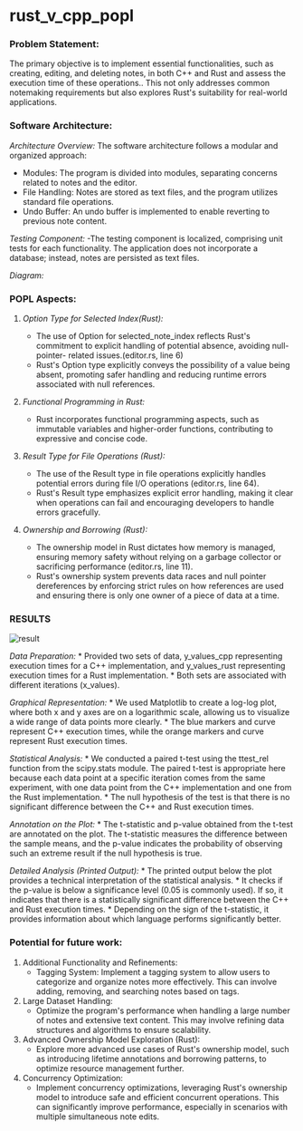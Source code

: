 # rust_v_cpp_popl

### Problem Statement:
The primary objective is to implement essential functionalities, such as creating, editing, and deleting notes, in both C++ and Rust and assess the execution time of these operations.. This not only addresses common notemaking requirements but also explores Rust's suitability for real-world applications.

### Software Architecture:
*Architecture Overview:*
The software architecture follows a modular and organized approach:

- Modules: The program is divided into modules, separating concerns related to notes and the editor.
- File Handling: Notes are stored as text files, and the program utilizes standard file operations.
- Undo Buffer: An undo buffer is implemented to enable reverting to previous note content.

*Testing Component:*
-The testing component is localized, comprising unit tests for each functionality. The application does not incorporate a database; instead, notes are persisted as text files.

*Diagram:*


### POPL Aspects:

1. *Option Type for Selected Index(Rust):*
    -  The use of Option<usize> for selected_note_index reflects Rust's commitment to explicit handling of potential absence, avoiding null-pointer-                      related issues.(editor.rs, line 6)
    -  Rust's Option type explicitly conveys the possibility of a value being absent, promoting safer handling and reducing runtime errors associated with                null references.

2. *Functional Programming in Rust:*
    -  Rust incorporates functional programming aspects, such as immutable variables and higher-order functions, contributing to expressive and concise code.

3. *Result Type for File Operations (Rust):*
    -  The use of the Result type in file operations explicitly handles potential errors during file I/O operations (editor.rs, line 64).
    -   Rust's Result type emphasizes explicit error handling, making it clear when operations can fail and encouraging developers to handle errors gracefully.

4. *Ownership and Borrowing (Rust):*
    -  The ownership model in Rust dictates how memory is managed, ensuring memory safety without relying on a garbage collector or sacrificing 
       performance (editor.rs, line 11).
    -  Rust's ownership system prevents data races and null pointer dereferences by enforcing strict rules on how references are used and ensuring there
       is only one owner of a piece of data at a time.  

### RESULTS
![result](https://github.com/Gautham793/rust_v_cpp_popl/assets/142087982/6c7f9eb2-1d10-4b01-a588-a68a6d4a9566)



*Data Preparation:*
     * Provided two sets of data, y_values_cpp representing execution times for a C++ implementation, and y_values_rust representing execution times for a Rust           implementation.
     * Both sets are associated with different iterations (x_values).

*Graphical Representation:*
     * We used Matplotlib to create a log-log plot, where both x and y axes are on a logarithmic scale, allowing us to visualize a wide range of data points more         clearly.
     * The blue markers and curve represent C++ execution times, while the orange markers and curve represent Rust execution times.

*Statistical Analysis:*
     * We conducted a paired t-test using the ttest_rel function from the scipy.stats module. The paired t-test is appropriate here because each data point at a          specific iteration comes from the same experiment, with one data point from the C++ implementation and one from the Rust implementation.
     * The null hypothesis of the test is that there is no significant difference between the C++ and Rust execution times.

*Annotation on the Plot:*
     * The t-statistic and p-value obtained from the t-test are annotated on the plot. The t-statistic measures the difference between the sample means,
       and the p-value indicates the probability of observing such an extreme result if the null hypothesis is true.

*Detailed Analysis (Printed Output):*
    * The printed output below the plot provides a technical interpretation of the statistical analysis.
    * It checks if the p-value is below a significance level (0.05 is commonly used). If so, it indicates that there is a statistically significant difference           between the C++ and Rust execution times.
    * Depending on the sign of the t-statistic, it provides information about which language performs significantly better.


### Potential for future work:
1. Additional Functionality and Refinements:
      - Tagging System:  Implement a tagging system to allow users to categorize and organize notes more effectively. This can involve adding, removing, and               searching notes based on tags.
2. Large Dataset Handling:
     - Optimize the program's performance when handling a large number of notes and extensive text content. This may involve refining data                                structures and algorithms to ensure scalability.
3. Advanced Ownership Model Exploration (Rust):
     - Explore more advanced use cases of Rust's ownership model, such as introducing lifetime annotations and borrowing patterns, to optimize resource management        further.
4. Concurrency Optimization:
     - Implement concurrency optimizations, leveraging Rust's ownership model to introduce safe and efficient concurrent operations. This can significantly               improve performance, especially in scenarios with multiple simultaneous note edits.

